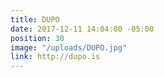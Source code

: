 ```yaml
---
title: DUPO
date: 2017-12-11 14:04:00 -05:00
position: 30
image: "/uploads/DUPO.jpg"
link: http://dupo.is
---
```


